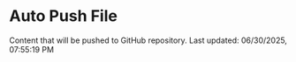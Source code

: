 # Auto Push File

Content that will be pushed to GitHub repository.
Last updated: 06/30/2025, 07:55:19 PM